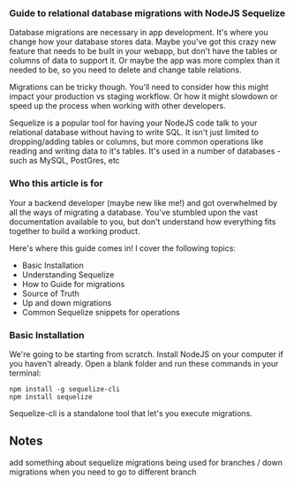 ### Guide to relational database migrations with NodeJS Sequelize

Database migrations are necessary in app development. It's where you change how your database stores data. Maybe you've got this crazy new feature that needs to be built in your webapp, but don't have the tables or columns of data to support it. Or maybe the app was more complex than it needed to be, so you need to delete and change table relations.

Migrations can be tricky though. You'll need to consider how this might impact your production vs staging workflow. Or how it might slowdown or speed up the process when working with other developers. 

Sequelize is a popular tool for having your NodeJS code talk to your relational database without having to write SQL. It isn't just limited to dropping/adding tables or columns, but more common operations like reading and writing data to it's tables. It's used in a number of databases - such as MySQL, PostGres, etc

### Who this article is for

Your a backend developer (maybe new like me!) and got overwhelmed by all the ways of migrating a database. You've stumbled upon the vast documentation available to you, but don't understand how everything fits together to build a working product. 

Here's where this guide comes in! I cover the following topics:

- Basic Installation
- Understanding Sequelize
- How to Guide for migrations
- Source of Truth
- Up and down migrations
- Common Sequelize snippets for operations

### Basic Installation

We're going to be starting from scratch. Install NodeJS on your computer if you haven't already. Open a blank folder and run these commands in your terminal:

```
npm install -g sequelize-cli
npm install sequelize
```

Sequelize-cli is a standalone tool that let's you execute migrations.

## Notes

add something about sequelize migrations being used for branches / down migrations when you need to go to different branch